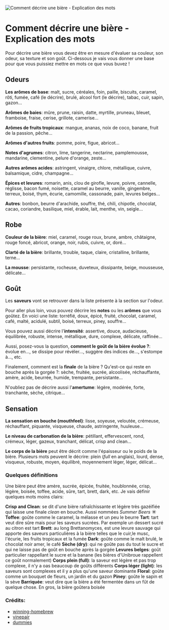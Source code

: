 ![Comment décrire une bière - Explication des mots](/images/decrire.png)

# Comment décrire une bière - Explication des mots

Pour décrire une bière vous devez être en mesure d'évaluer sa couleur, son odeur, sa texture et son goût. Ci-dessous je vais vous donner une base pour que vous puissiez mettre en mots ce que vous buvez !

## Odeurs

**Les arômes de base**: malt, sucre, céréales, foin, paille, biscuits, caramel, rôti, fumée, café (le décrire), brulé, alcool fort (le décrire), tabac, cuir, sapin, gazon...

**Arômes de baies**: mûre, prune, raisin, datte, myrtille, pruneau, bleuet,  framboise, fraise, cerise, grillote, camerise...

**Arômes de fruits tropicaux**: mangue, ananas, noix de coco, banane, fruit de la passion, pêche...

**Arômes d'autres fruits**: pomme, poire, figue, abricot...

**Notes d'agrumes**: citron, lime, tangerine, nectarine, pamplemousse, mandarine, clementine, pelure d'orange, zeste...

**Autres arômes acides**: astringent, vinaigre, chlore, métallique, cuivre, balsamique, cidre, champagne...

**Épices et levures**: romarin, anis, clou de girofle, levure, poivre, cannelle, réglisse, bacon fumé, noisette, caramel au beurre, vanille, gingembre, terreux, boisé, thym, écurie, camomille, cassonade, pain, levures belges...

**Autres**: bonbon, beurre d'arachide, souffre, thé, chili, chipotle, chocolat, cacao, coriandre, basilique, miel, érable, lait, menthe, vin, seigle...

## Robe

**Couleur de la bière**: miel, caramel, rouge roux,  brune, ambre, châtaigne, rouge foncé, abricot, orange, noir, rubis, cuivre, or, doré...

**Clarté de la bière**: brillante, trouble, taque, claire, cristalline, brillante, terne...

**La mousse**: persistante, rocheuse, duveteux, dissipante, beige, mousseuse, délicate...

## Goût

Les **saveurs** vont se retrouver dans la liste présente à la section sur l'odeur.

Pour aller plus loin, vous pouvez décrire les **notes** ou les **arômes** que vous goûtez. En voici une liste: torréfié, doux, épicé, fruité, chocolat, caramel, café, malté, acidulé, subtil, boisé, terreux, piney, souffre...

Vous pouvez aussi décrire l'**intensité**: assertive, douce, audacieuse, équilibrée, robuste, intense, métallique, dure, complexe, délicate, raffinée...

Aussi, posez-vous la question, **comment le goût de la bière évolue ?**: évolue en..., se dissipe pour révéler..., suggère des indices de..., s'estompe à..., etc.

Finalement, comment est la **finale** de la bière ? Qu'est-ce qui reste en bouche après la gorgée ?: sèche, fruitée, sucrée, alcoolisée, réchauffante, amère, acide, beurrée, humide, trempante, persistante...

N'oubliez pas de décrire aussi l'**amertume**: légère, modérée, forte, tranchante, sèche, citrique...

## Sensation

**La sensation en bouche (mouthfeel)**: lisse, soyeuse, veloutée, crémeuse, réchauffant, piquante, visqueuse, chaude, astringente, huuleuse...

**Le niveau de carbonation de la bière**: pétillant, effervescent, rond, crémeux, léger, gazeux, tranchant, délicat, crisp and clean...

**Le corps de la bière** peut être décrit comme l'épaisseur ou le poids de la bière. Plusieurs mots peuvent le décrire: plein (*full* en anglais), lourd, dense, visqueux, robuste, moyen, équilibré, moyennement léger, léger, délicat...

### Quelques définitions

Une bière peut être amère, sucrée, épicée, fruitée, houblonnée, crisp, légère, boisée, toffee, acide, sûre, tart, brett, dark, etc. Je vais définir quelques mots moins clairs:

**Crisp and Clean**: se dit d'une bière rafraîchissante et légère très gazéifiée qui laisse une finale *clean* en bouche. Aussi nommées *Summer Beers* ☀️
**Toffee**: goûte comme le caramel, la mélasse et un peu le beurre
**Tart**: tart veut dire sûre mais pour les saveurs sucrées. Par exemple un dessert sucré au citron est tart
**Brett**: au long Brettanomyces, est une levure sauvage qui apporte des saveurs particulières à la bière telles que le cuir,le musc, l'écurie, les fruits tropicaux et la fumée
**Dark**: goûte comme le malt brulé, le chocolat noir amer, le café
**Sèche (dry)**: qui ne goûte pas du tout le sucre et qui ne laisse pas de goût en bouche après la gorgée
**Levures belges**: goût particulier rappellant le sucre et la banane (les bières d'Unibroue rappellent ce goût normalement)
**Corps plein (full)**: la saveur est légère et pas trop complexe, il n'y a oas beaucoup de goûts différents
**Corps léger (light)**: les saveurs sont complexes et il y a plus qu'une saveur dominante
**Floral**: goûte comme un bouquet de fleurs, un jardin et du gazon
**Piney**: goûte le sapin et la sève
**Barriquée**: veut dire que la bière a été fermentée dans un fût de quelque chose. En gros, la bière goûtera boisée

### Crédits:

* [winning-homebrew](https://winning-homebrew.com/beer-flavor-descriptors.html)
* [vinepair](https://vinepair.com/articles/flavors-aromas-craft-beer-hops-ipa/)
* [dummies](https://www.dummies.com/food-drink/drinks/beer/beer-for-dummies-cheat-sheet/)
